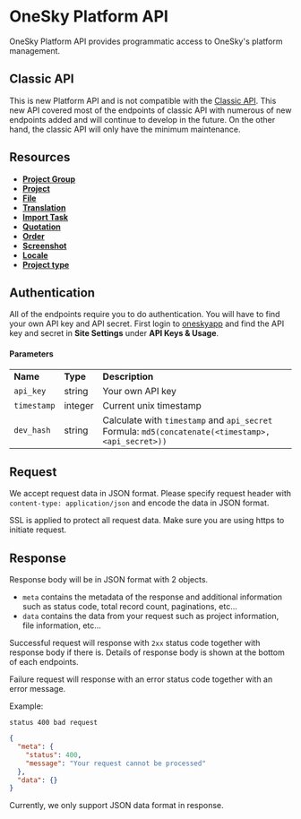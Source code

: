 # OneSky Platform API

OneSky Platform API provides programmatic access to OneSky's platform management.

## Classic API

This is new Platform API and is not compatible with the [Classic API](http://developer.oneskyapp.com/api). This new API covered most of the endpoints of classic API with numerous of new endpoints added and will continue to develop in the future. On the other hand, the classic API will only have the minimum maintenance.

## Resources

- [**Project Group**](/resources/project_group.md)
- [**Project**](/resources/project.md)
- [**File**](/resources/file.md)
- [**Translation**](/resources/translation.md)
- [**Import Task**](/resources/import_task.md)
- [**Quotation**](/resources/quotation.md)
- [**Order**](/resources/order.md)
- [**Screenshot**](/resources/screenshot.md)
- [**Locale**](/resources/locale.md)
- [**Project type**](/resources/project_type.md)

## Authentication

All of the endpoints require you to do authentication. You will have to find your own API key and API secret. First login to [oneskyapp](http://www.oneksyapp.com) and find the API key and secret in **Site Settings** under **API Keys & Usage**.

#### Parameters
<table>
    <tr>
        <td><strong>Name</strong></td>
        <td><strong>Type</strong></td>
        <td><strong>Description</strong></td>
    </tr>
    <tr>
        <td><code>api_key</code></td>
        <td>string</td>
        <td>Your own API key</td>
    </tr>
    <tr>
        <td><code>timestamp</code></td>
        <td>integer</td>
        <td>Current unix timestamp</td>
    </tr>
    <tr>
        <td><code>dev_hash</code></td>
        <td>string</td>
        <td>
            Calculate with <code>timestamp</code> and <code>api_secret</code>
            <br>
            Formula: <code>md5(concatenate(&lt;timestamp&gt;, &lt;api_secret&gt;))</code>
        </td>
    </tr>
</table>

## Request
We accept request data in JSON format. Please specify request header with `content-type: application/json` and encode the data in JSON format.

SSL is applied to protect all request data. Make sure you are using https to initiate request.

## Response
Response body will be in JSON format with 2 objects.
- `meta` contains the metadata of the response and additional information such as status code, total record count, paginations, etc...
- `data` contains the data from your request such as project information, file information, etc...

Successful request will response with `2xx` status code together with response body if there is. Details of response body is shown at the bottom of each endpoints.

Failure request will response with an error status code together with an error message.

Example:
```
status 400 bad request
```
```json
{
  "meta": {
    "status": 400,
    "message": "Your request cannot be processed"
  },
  "data": {}
}
```

Currently, we only support JSON data format in response.
